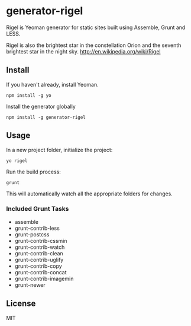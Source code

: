 # generator-rigel

Rigel is Yeoman generator for static sites built using Assemble, Grunt and LESS.

Rigel is also the brightest star in the constellation Orion and the seventh brightest star in the night sky. 
http://en.wikipedia.org/wiki/Rigel

## Install
If you haven't already, install Yeoman.

	npm install -g yo

Install the generator globally

	npm install -g generator-rigel

## Usage

In a new project folder, initialize the project:

	yo rigel

Run the build process:

	grunt

This will automatically watch all the appropriate folders for changes.

### Included Grunt Tasks

- assemble
- grunt-contrib-less
- grunt-postcss
- grunt-contrib-cssmin
- grunt-contrib-watch
- grunt-contrib-clean
- grunt-contrib-uglify
- grunt-contrib-copy
- grunt-contrib-concat
- grunt-contrib-imagemin
- grunt-newer

## License

MIT
